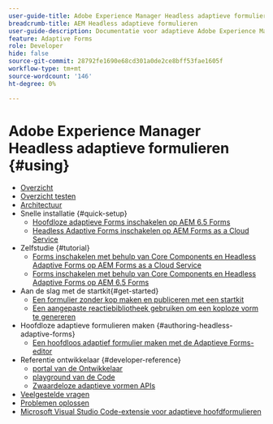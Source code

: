 ```yaml
---
user-guide-title: Adobe Experience Manager Headless adaptieve formulieren
breadcrumb-title: AEM Headless adaptieve formulieren
user-guide-description: Documentatie voor adaptieve Adobe Experience Manager Headless-formulieren
feature: Adaptive Forms
role: Developer
hide: false
source-git-commit: 28792fe1690e68cd301a0de2ce8bff53fae1605f
workflow-type: tm+mt
source-wordcount: '146'
ht-degree: 0%

---
```



# Adobe Experience Manager Headless adaptieve formulieren {#using}

+ [Overzicht](overview.md)
+ [Overzicht testen](overview-testing.md)
+ [Architectuur](architecture.md)
+ Snelle installatie {#quick-setup}
   + [Hoofdloze adaptieve Forms inschakelen op AEM 6.5 Forms](enable-headless-adaptive-forms-and-core-components.md)
   + [Headless Adaptive Forms inschakelen op AEM Forms as a Cloud Service](enable-headless-adaptive-forms-and-core-components-on-forms-cloud-service.md)
+ Zelfstudie {#tutorial}
   + [Forms inschakelen met behulp van Core Components en Headless Adaptive Forms op AEM Forms as a Cloud Service](build-engaging-forms-using-core-components-and-headless-adaptive-forms-aem-forms-cloud-service.md)
   + [Forms inschakelen met behulp van Core Components en Headless Adaptive Forms op AEM 6.5 Forms](build-engaging-forms-using-core-components-and-headless-adaptive-forms-on-aem-65-forms.md)
+ Aan de slag met de startkit{#get-started}
   + [Een formulier zonder kop maken en publiceren met een startkit](create-and-publish-a-headless-form.md)
   + [Een aangepaste reactiebibliotheek gebruiken om een koploze vorm te genereren](use-google-material-ui-react-components-to-render-a-headless-form.md)
+ Hoofdloze adaptieve formulieren maken {#authoring-headless-adaptive-forms}
   + [Een hoofdloos adaptief formulier maken met de Adaptieve Forms-editor](create-a-headless-adaptive-form.md)
+ Referentie ontwikkelaar {#developer-reference}
   + [ portal van de Ontwikkelaar ](https://experienceleague.adobe.com/landing/aem-headless-forms/developer.html?lang=en)
   + [ playground van de Code ](https://experienceleague.adobe.com/landing/aem-headless-forms/developer/code.html?lang=en)
   + [ Zwaardeloze adaptieve vormen APIs ](https://opensource.adobe.com/aem-forms-af-runtime/api/)
+ [Veelgestelde vragen](faq.md)
+ [Problemen oplossen](troubleshooting.md)
+ [Microsoft Visual Studio Code-extensie voor adaptieve hoofdformulieren](visual-studio-code-extension-for-headless-adaptive-forms.md)



<!--

Articles must be added to this TOC file in order to render.

Use this list format to specify links to articles and section headings that expand and collapse in the left rail of the user guide.

An article link CANNOT be used as a section heading.
-->

